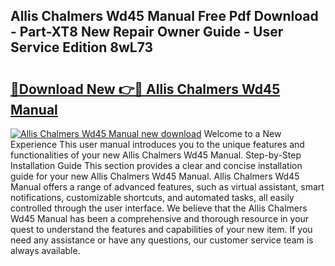 ## Allis Chalmers Wd45 Manual Free Pdf Download - Part-XT8 New Repair Owner Guide - User Service Edition 8wL73

# <h2><a href="http://bc16383.oget.top/?id=Allis+Chalmers+Wd45+Manual">🔗Download New 👉🔴 Allis Chalmers Wd45 Manual</a></h2>

[![Allis Chalmers Wd45 Manual new download](https://i.imgur.com/5g1atiW.png)](http://bc16383.oget.top/?id=Allis+Chalmers+Wd45+Manual)
Welcome to a New Experience This user manual introduces you to the unique features and functionalities of your new Allis Chalmers Wd45 Manual. Step-by-Step Installation Guide This section provides a clear and concise installation guide for your new Allis Chalmers Wd45 Manual. Allis Chalmers Wd45 Manual offers a range of advanced features, such as virtual assistant, smart notifications, customizable shortcuts, and automated tasks, all easily controlled through the user interface. We believe that the Allis Chalmers Wd45 Manual has been a comprehensive and thorough resource in your quest to understand the features and capabilities of your new item. If you need any assistance or have any questions, our customer service team is always available.
